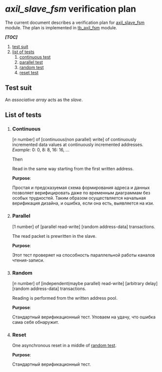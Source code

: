 # *axil_slave_fsm* verification plan

The current document describes a verification plan for
[axil_slave_fsm](../rtl/vga_axil_slave_fsm.sv) module. The plan is implemented in
[tb_axil_fsm](tb_axil_fsm.sv) module.

***[TOC]***
1.  [test suit](#test-suit)
1.  [list of tests](#list-of-tests)
    1.  [continuous test](#continuous)
    1.  [parallel test](#parallel)
    1.  [random test](#random)
    1.  [reset test](#reset)

## Test suit

An *associative array* acts as the *slave*.

## List of tests

1.  ### Continuous

    [*n* number] of [continuous(non parallel) write] of continuously incremented data values at
    continuously incremented addresses. *Example*: 0: 0, 8: 8, 16: 16, ...

    Then

    Read in the same way starting from the first written address.

    **Purpose**:

    Простая и предсказуемая схема формирования адреса и данных позволяет верифицировать даже
    по временным диаграммам без особых трудностей. Таким образом осуществляется начальная
    верификация дизайна, и ошибка, если она есть, выявляется на изи.

1.  ### Parallel

    [1 number] of [parallel read-write] [random address-data]
    transactions.

    The read packet is prewritten in the slave.

    **Purpose**:

    Этот тест проверяет на способность параллельной работы каналов чтения-записи.

1.  ### Random

    [*n* number] of [independent(maybe parallel) read-write] [arbitrary delay] [random address-data]
    transactions.

    Reading is performed from the written address pool.

    **Purpose**:

    Стандартный верификационный тест. Уповаем на удачу, что ошибка сама себя обнаружит.

1.  ### Reset

    One asynchronous reset in a middle of [random test](#random).

    **Purpose**:

    Стандартный верификационный тест.
